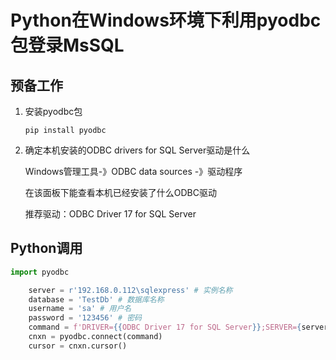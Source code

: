 # Python在Windows环境下利用pyodbc包登录MsSQL

## 预备工作

1. 安装pyodbc包

   ```
   pip install pyodbc
   ```

2. 确定本机安装的ODBC drivers for SQL Server驱动是什么

   Windows管理工具-》ODBC data sources -》驱动程序 

   在该面板下能查看本机已经安装了什么ODBC驱动

   推荐驱动：ODBC Driver 17 for SQL Server

## Python调用

```python
import pyodbc

    server = r'192.168.0.112\sqlexpress' # 实例名称
    database = 'TestDb' # 数据库名称
    username = 'sa' # 用户名
    password = '123456' # 密码
    command = f'DRIVER={{ODBC Driver 17 for SQL Server}};SERVER={server};DATABASE={database};UID={username};PWD={password}'
    cnxn = pyodbc.connect(command)
    cursor = cnxn.cursor()
```

